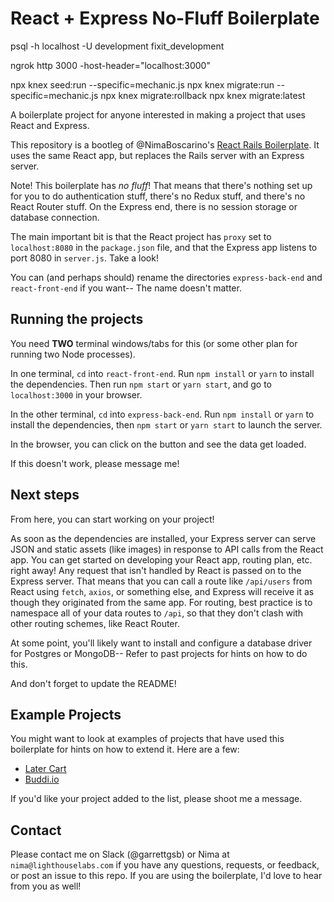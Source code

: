 # React + Express No-Fluff Boilerplate

psql -h localhost -U development fixit_development

ngrok http 3000 -host-header="localhost:3000"

npx knex seed:run --specific=mechanic.js
npx knex migrate:run --specific=mechanic.js
npx knex migrate:rollback
npx knex migrate:latest

A boilerplate project for anyone interested in making a project that uses React and Express.

This repository is a bootleg of @NimaBoscarino's [React Rails Boilerplate](https://github.com/NimaBoscarino/react-rails-boilerplate). It uses the same React app, but replaces the Rails server with an Express server.

Note! This boilerplate has _no fluff_! That means that there's nothing set up for you to do authentication stuff, there's no Redux stuff, and there's no React Router stuff. On the Express end, there is no session storage or database connection.

The main important bit is that the React project has `proxy` set to `localhost:8080` in the `package.json` file, and that the Express app listens to port 8080 in `server.js`. Take a look!

You can (and perhaps should) rename the directories `express-back-end` and `react-front-end` if you want-- The name doesn't matter.

## Running the projects

You need **TWO** terminal windows/tabs for this (or some other plan for running two Node processes).

In one terminal, `cd` into `react-front-end`. Run `npm install` or `yarn` to install the dependencies. Then run `npm start` or `yarn start`, and go to `localhost:3000` in your browser.

In the other terminal, `cd` into `express-back-end`. Run `npm install` or `yarn` to install the dependencies, then `npm start` or `yarn start` to launch the server.

In the browser, you can click on the button and see the data get loaded.

If this doesn't work, please message me!

## Next steps

From here, you can start working on your project!

As soon as the dependencies are installed, your Express server can serve JSON and static assets (like images) in response to API calls from the React app. You can get started on developing your React app, routing plan, etc. right away! Any request that isn't handled by React is passed on to the Express server. That means that you can call a route like `/api/users` from React using `fetch`, `axios`, or something else, and Express will receive it as though they originated from the same app. For routing, best practice is to namespace all of your data routes to `/api`, so that they don't clash with other routing schemes, like React Router.

At some point, you'll likely want to install and configure a database driver for Postgres or MongoDB-- Refer to past projects for hints on how to do this.

And don't forget to update the README!

## Example Projects

You might want to look at examples of projects that have used this boilerplate for hints on how to extend it. Here are a few:

* [Later Cart](https://github.com/bonitac/later-cart)
* [Buddi.io](https://github.com/Danny-Tran/buddi.io)

If you'd like your project added to the list, please shoot me a message.

## Contact

Please contact me on Slack (@garrettgsb) or Nima at `nima@lighthouselabs.com` if you have any questions, requests, or feedback, or post an issue to this repo. If you are using the boilerplate, I'd love to hear from you as well!
